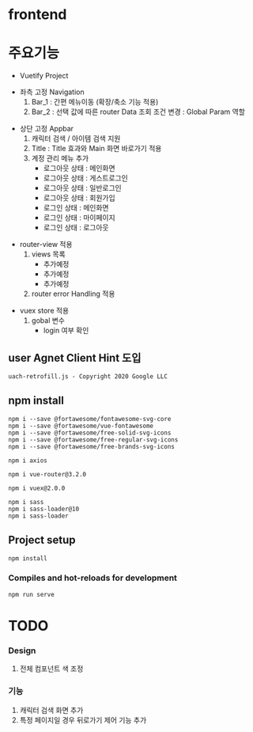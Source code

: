 # frontend

# 주요기능
* Vuetify Project
>

* 좌측 고정 Navigation
  1. Bar_1 : 간편 메뉴이동 (확장/축소 기능 적용)
  2. Bar_2 : 선택 값에 따른 router Data 조회 조건 변경 : Global Param 역할
>

* 상단 고정 Appbar
  1. 캐릭터 검색 / 아이템 검색 지원
  2. Title : Title 효과와 Main 화면 바로가기 적용
  3. 계정 관리 메뉴 추가
      * 로그아웃 상태 : 메인화면
      * 로그아웃 상태 : 게스트로그인
      * 로그아웃 상태 : 일반로그인
      * 로그아웃 상태 : 회원가입
      * 로그인 상태 : 메인화면
      * 로그인 상태 : 마이페이지
      * 로그인 상태 : 로그아웃
>

* router-view 적용
  1. views 목록
      * 추가예정
      * 추가예정
      * 추가예정
  2. router error Handling 적용
>

* vuex store 적용
  1. gobal 변수
      * login 여부 확인

## user Agnet Client Hint 도입
```
uach-retrofill.js - Copyright 2020 Google LLC
```

## npm install
```
npm i --save @fortawesome/fontawesome-svg-core
npm i --save @fortawesome/vue-fontawesome
npm i --save @fortawesome/free-solid-svg-icons
npm i --save @fortawesome/free-regular-svg-icons
npm i --save @fortawesome/free-brands-svg-icons

npm i axios

npm i vue-router@3.2.0

npm i vuex@2.0.0

npm i sass
npm i sass-loader@10
npm i sass-loader
```


## Project setup
```
npm install
```

### Compiles and hot-reloads for development
```
npm run serve
```


# TODO

### Design
1. 전체 컴포넌트 색 조정

### 기능
1. 캐릭터 검색 화면 추가
2. 특정 페이지일 경우 뒤로가기 제어 기능 추가
